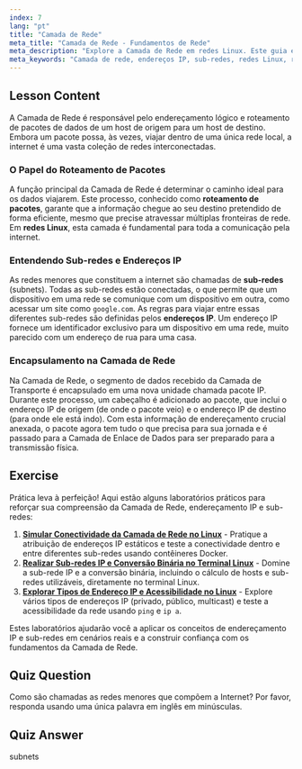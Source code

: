 ```yaml
---
index: 7
lang: "pt"
title: "Camada de Rede"
meta_title: "Camada de Rede - Fundamentos de Rede"
meta_description: "Explore a Camada de Rede em redes Linux. Este guia explica como endereços IP e sub-redes permitem o roteamento de pacotes para transmissão de dados entre redes."
meta_keywords: "Camada de rede, endereços IP, sub-redes, redes Linux, roteamento de pacotes, transmissão de dados, modelo OSI, pacote IP"
---
```


## Lesson Content

A Camada de Rede é responsável pelo endereçamento lógico e roteamento de pacotes de dados de um host de origem para um host de destino. Embora um pacote possa, às vezes, viajar dentro de uma única rede local, a internet é uma vasta coleção de redes interconectadas.

### O Papel do Roteamento de Pacotes

A função principal da Camada de Rede é determinar o caminho ideal para os dados viajarem. Este processo, conhecido como **roteamento de pacotes**, garante que a informação chegue ao seu destino pretendido de forma eficiente, mesmo que precise atravessar múltiplas fronteiras de rede. Em **redes Linux**, esta camada é fundamental para toda a comunicação pela internet.

### Entendendo Sub-redes e Endereços IP

As redes menores que constituem a internet são chamadas de **sub-redes** (subnets). Todas as sub-redes estão conectadas, o que permite que um dispositivo em uma rede se comunique com um dispositivo em outra, como acessar um site como `google.com`. As regras para viajar entre essas diferentes sub-redes são definidas pelos **endereços IP**. Um endereço IP fornece um identificador exclusivo para um dispositivo em uma rede, muito parecido com um endereço de rua para uma casa.

### Encapsulamento na Camada de Rede

Na Camada de Rede, o segmento de dados recebido da Camada de Transporte é encapsulado em uma nova unidade chamada pacote IP. Durante este processo, um cabeçalho é adicionado ao pacote, que inclui o endereço IP de origem (de onde o pacote veio) e o endereço IP de destino (para onde ele está indo). Com esta informação de endereçamento crucial anexada, o pacote agora tem tudo o que precisa para sua jornada e é passado para a Camada de Enlace de Dados para ser preparado para a transmissão física.

## Exercise

Prática leva à perfeição! Aqui estão alguns laboratórios práticos para reforçar sua compreensão da Camada de Rede, endereçamento IP e sub-redes:

1.  **[Simular Conectividade da Camada de Rede no Linux](https://labex.io/pt/labs/comptia-simulate-network-layer-connectivity-in-linux-592752)** - Pratique a atribuição de endereços IP estáticos e teste a conectividade dentro e entre diferentes sub-redes usando contêineres Docker.
2.  **[Realizar Sub-redes IP e Conversão Binária no Terminal Linux](https://labex.io/pt/labs/comptia-perform-ip-subnetting-and-binary-conversion-in-the-linux-terminal-592782)** - Domine a sub-rede IP e a conversão binária, incluindo o cálculo de hosts e sub-redes utilizáveis, diretamente no terminal Linux.
3.  **[Explorar Tipos de Endereço IP e Acessibilidade no Linux](https://labex.io/pt/labs/comptia-explore-ip-address-types-and-reachability-in-linux-592780)** - Explore vários tipos de endereços IP (privado, público, multicast) e teste a acessibilidade da rede usando `ping` e `ip a`.

Estes laboratórios ajudarão você a aplicar os conceitos de endereçamento IP e sub-redes em cenários reais e a construir confiança com os fundamentos da Camada de Rede.

## Quiz Question

Como são chamadas as redes menores que compõem a Internet? Por favor, responda usando uma única palavra em inglês em minúsculas.

## Quiz Answer

subnets
